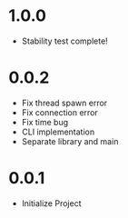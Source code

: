 # 1.0.0
- Stability test complete!

# 0.0.2
- Fix thread spawn error
- Fix connection error
- Fix time bug
- CLI implementation
- Separate library and main

# 0.0.1
- Initialize Project